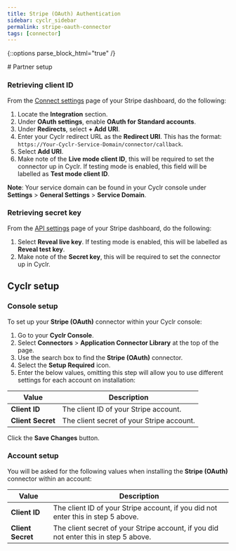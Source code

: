 ```yaml
---
title: Stripe (OAuth) Authentication
sidebar: cyclr_sidebar
permalink: stripe-oauth-connector
tags: [connector]
---
```

{::options parse_block_html="true" /}
<section class="card py-5 my-5">
# Partner setup

### Retrieving client ID

From the [Connect settings](https://dashboard.stripe.com/settings/applications) page of your Stripe dashboard, do the following:

1. Locate the **Integration** section.
2. Under **OAuth settings**, enable **OAuth for Standard accounts**.
3. Under **Redirects**, select **+ Add URI**.
4. Enter your Cyclr redirect URL as the **Redirect URI**. This has the format: `https://Your-Cyclr-Service-Domain/connector/callback`.
5. Select **Add URI**.
6. Make note of the **Live mode client ID**, this will be required to set the connector up in Cyclr. If testing mode is enabled, this field will be labelled as **Test mode client ID**.

**Note**: Your service domain can be found in your Cyclr console under **Settings** > **General Settings** > **Service Domain**.

### Retrieving secret key

From the [API settings](https://dashboard.stripe.com/apikeys) page of your Stripe dashboard, do the following:

1. Select **Reveal live key**. If testing mode is enabled, this will be labelled as **Reveal test key**.
2. Make note of the **Secret key**, this will be required to set the connector up in Cyclr.

# Cyclr setup

### Console setup

To set up your **Stripe (OAuth)** connector within your Cyclr console:

1. Go to your **Cyclr Console**.
2. Select **Connectors** > **Application Connector Library** at the top of the page.
3. Use the search box to find the **Stripe (OAuth)** connector.
4. Select the **Setup Required** icon.
5. Enter the below values, omitting this step will allow you to use different settings for each account on installation:

| Value             | Description                               |
| ----------------- | ----------------------------------------- |
| **Client ID**     | The client ID of your Stripe account.     |
| **Client Secret** | The client secret of your Stripe account. |

Click the **Save Changes** button.

### Account setup

You will be asked for the following values when installing the **Stripe (OAuth)** connector within an account:

| Value             | Description                                                                          |
| ----------------- | ------------------------------------------------------------------------------------ |
| **Client ID**     | The client ID of your Stripe account, if you did not enter this in step 5 above.     |
| **Client Secret** | The client secret of your Stripe account, if you did not enter this in step 5 above. |

</section>
